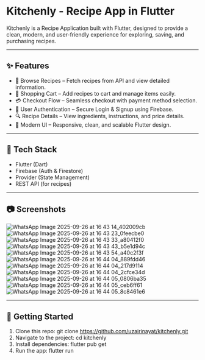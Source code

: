 # Kitchenly - Recipe App in Flutter

Kitchenly is a Recipe Application built with Flutter, designed to provide a clean, modern, and user-friendly experience for exploring, saving, and purchasing recipes.

---

## ✨ Features
- 📖 Browse Recipes – Fetch recipes from API and view detailed information.
- 🛒 Shopping Cart – Add recipes to cart and manage items easily.
- 💳 Checkout Flow – Seamless checkout with payment method selection.
- 🔐 User Authentication – Secure Login & Signup using Firebase.
- 🔍 Recipe Details – View ingredients, instructions, and price details.
- 🎨 Modern UI – Responsive, clean, and scalable Flutter design.

---
## 🚀 Tech Stack
- Flutter (Dart)
- Firebase (Auth & Firestore)
- Provider (State Management)
- REST API (for recipes) 

---
## 📷 Screenshots
![WhatsApp Image 2025-09-26 at 16 43 14_402009cb](https://github.com/user-attachments/assets/0d79ee17-3b92-498c-87b3-76feef783976)
![WhatsApp Image 2025-09-26 at 16 43 23_0feecbe0](https://github.com/user-attachments/assets/ddf9399d-1832-41e7-b387-3b334ee1f2ce)
![WhatsApp Image 2025-09-26 at 16 43 33_a80412f0](https://github.com/user-attachments/assets/f2918597-add4-4429-a76f-74cd93c7c677)
![WhatsApp Image 2025-09-26 at 16 43 43_b5e1d94c](https://github.com/user-attachments/assets/b632b36e-e6f8-4084-b258-6de0f0849a1d)
![WhatsApp Image 2025-09-26 at 16 43 54_a40c2f3f](https://github.com/user-attachments/assets/31fb8c2f-e505-4662-8f53-eacc538c5272)
![WhatsApp Image 2025-09-26 at 16 44 04_889fdd46](https://github.com/user-attachments/assets/b69d8d40-84c1-426c-befc-6c5827351116)
![WhatsApp Image 2025-09-26 at 16 44 04_217d9114](https://github.com/user-attachments/assets/b4fad9f3-96ad-4382-ac69-853e6caf67c7)
![WhatsApp Image 2025-09-26 at 16 44 04_2cfce34d](https://github.com/user-attachments/assets/4123e53e-dede-4044-9193-86e1666b15f2)
![WhatsApp Image 2025-09-26 at 16 44 05_0806ba35](https://github.com/user-attachments/assets/bd9bba85-e34f-43ff-9ac0-595e2bab8b57)
![WhatsApp Image 2025-09-26 at 16 44 05_ceb6ff61](https://github.com/user-attachments/assets/2e702ffe-a06c-456f-a685-bf29ea66acab)
![WhatsApp Image 2025-09-26 at 16 44 05_8c8461e6](https://github.com/user-attachments/assets/b89bb2f7-5ee1-442c-8c7a-baa74726ba31)

---
## 🔧 Getting Started
1. Clone this repo:
   git clone https://github.com/uzairinayat/kitchenly.git
2. Navigate to the project:
   cd kitchenly
3. Install dependencies:
   flutter pub get
4. Run the app:
   flutter run
